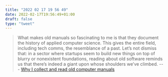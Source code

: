 ```yaml
---
title: "2022 02 17 19 56 49"
date: 2022-02-17T19:56:49+01:00
draft: false
type: "tweet"
---
```

> What makes old manuals so fascinating to me is that they document the history of applied computer science. This gives the entire field, including tech comms, the resemblance of a past. Let’s not dismiss that: in a sector where startups seem to build new things on top of blurry or nonexistent foundations, reading about old software reminds us that there’s indeed a giant upon whose shoulders we’ve climbed. --- [Why I collect and read old computer manuals](https://passo.uno/why-collect-read-old-computer-manuals)
